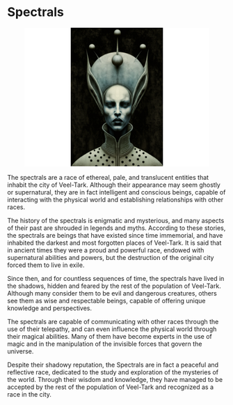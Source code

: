 # Spectrals

<figure><img src="../../../.gitbook/assets/Races 04 - Spectrals.png" alt=""><figcaption></figcaption></figure>

The spectrals are a race of ethereal, pale, and translucent entities that inhabit the city of Veel-Tark. Although their appearance may seem ghostly or supernatural, they are in fact intelligent and conscious beings, capable of interacting with the physical world and establishing relationships with other races.

The history of the spectrals is enigmatic and mysterious, and many aspects of their past are shrouded in legends and myths. According to these stories, the spectrals are beings that have existed since time immemorial, and have inhabited the darkest and most forgotten places of Veel-Tark. It is said that in ancient times they were a proud and powerful race, endowed with supernatural abilities and powers, but the destruction of the original city forced them to live in exile.

Since then, and for countless sequences of time, the spectrals have lived in the shadows, hidden and feared by the rest of the population of Veel-Tark. Although many consider them to be evil and dangerous creatures, others see them as wise and respectable beings, capable of offering unique knowledge and perspectives.

The spectrals are capable of communicating with other races through the use of their telepathy, and can even influence the physical world through their magical abilities. Many of them have become experts in the use of magic and in the manipulation of the invisible forces that govern the universe.

Despite their shadowy reputation, the Spectrals are in fact a peaceful and reflective race, dedicated to the study and exploration of the mysteries of the world. Through their wisdom and knowledge, they have managed to be accepted by the rest of the population of Veel-Tark and recognized as a race in the city.
